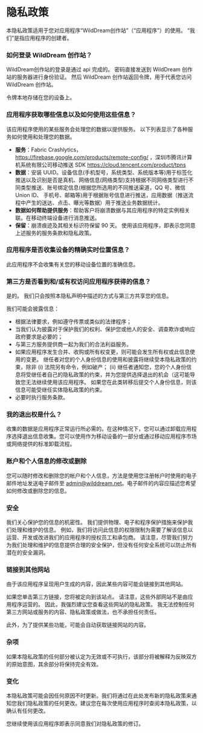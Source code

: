 # 隐私政策

本隐私政策适用于您对应用程序“WildDream创作站”（“应用程序”）的使用。
“我们”是指应用程序的创建者。

### 如何登录 WildDream 创作站？

WildDream创作站的登录是通过 api 完成的。 密码直接发送到 WildDream 创作站的服务器进行身份验证。 然后 WildDream 创作站返回令牌，用于代表您访问 WildDream 创作站。

令牌本地存储在您的设备上。

### 应用程序获取哪些信息以及如何使用这些信息？

该应用程序使用的某些服务会处理您的数据以提供服务。 以下列表显示了各种服务如何使用和处理您的数据。

- **服务**：Fabric Crashlytics，https://firebase.google.com/products/remote-config/ ，深圳市腾讯计算机系统有限公司移动推送 SDK https://cloud.tencent.com/product/tpns
- **数据**：安装 UUID。设备信息(手机型号，系统类型、系统版本等)用于标签化推送以及识别是否是真机、网络信息(网络类型)支持根据不同网络类型进行不同类型推送、账号绑定信息(根据您所选用的不同推送渠道，QQ 号、微信 Union ID、 手机号、邮箱等)用于根据账号信息进行推送，应用数据（推送流程中产生的送达、点击、曝光等数据）用于推送业务数据统计。
- **数据如何帮助提供服务**：帮助客户将崩溃数据与其应用程序的特定实例相关联。在移动终端设备进行消息推送。
- **保留**：崩溃痕迹及其相关标识符保留 90 天。
使用该应用程序，即表示您同意上述服务的服务条款和隐私政策。

### 应用程序是否收集设备的精确实时位置信息？

此应用程序不会收集有关您的移动设备位置的准确信息。

### 第三方是否看到和/或有权访问应用程序获得的信息？

是的。 我们只会按照本隐私声明中描述的方式与第三方共享您的信息。

我们可能会披露信息：

- 根据法律要求，例如遵守传票或类似的法律程序；
- 当我们认为披露对于保护我们的权利、保护您或他人的安全、调查欺诈或响应政府要求是必要的；
- 与第三方服务提供商一起为我们的合法利益服务。
- 如果应用程序发生合并、收购或所有权变更，则可能会发生所有权或此信息使用的变更。 继任者对您的个人身份信息的使用和披露将继续受本隐私政策的约束，除非 (i) 法院另有命令，例如破产； (ii) 继任者通知您，您的个人身份信息将受继任者自己的隐私政策的约束，并为您提供选择退出的机会（这可能导致您无法继续使用该应用程序。 如果您在此类转移后提交个人身份信息，则该信息可能受继任实体隐私政策的约束。
- 必要时执行服务条款。 

### 我的退出权是什么？

收集的数据是应用程序正常运行所必需的。在这种情况下，您可以通过卸载应用程序选择退出信息收集。您可以使用作为移动设备的一部分或通过移动应用程序市场或网络提供的标准卸载流程。

### 账户和个人信息的修改或删除

您可以随时修改和删除您的帐户和个人信息，方法是使用您注册帐户时使用的电子邮件地址发送电子邮件至 admin@wilddream.net。电子邮件的内容应描述您希望如何修改或删除您的信息。

### 安全

我们关心保护您的信息的机密性。 我们提供物理、电子和程序保护措施来保护我们处理和维护的信息。 例如，我们将访问此信息的权限限制为需要了解该信息以运营、开发或改进我们的应用程序的授权员工和承包商。 请注意，尽管我们努力为我们处理和维护的信息提供合理的安全保护，但没有任何安全系统可以防止所有潜在的安全漏洞。

### 链接到其他网站

由于该应用程序呈现用户生成的内容，因此某些内容可能会链接到其他网站。

如果您单击第三方链接，您将被定向到该站点。 请注意，这些外部网站不是由应用程序运营的。 因此，我强烈建议您查看这些网站的隐私政策。 我无法控制任何第三方网站或服务的内容、隐私政策或做法，也不承担任何责任。

此外，为了提供某些功能，可能会自动获取链接网站的内容。
 

### 杂项

如果本隐私政策的任何部分被认定为无效或不可执行，该部分将被解释为反映双方的原始意图，其余部分将保持完全有效。

### 变化

本隐私政策可能会因任何原因不时更新。我们将通过在此处发布新的隐私政策来通知您我们隐私政策的任何更改。建议您在每次使用应用程序时查阅本隐私政策，以确认有任何更改。

您继续使用该应用程序即表示同意我们对隐私政策的修订。